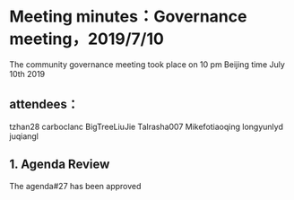 # Meeting minutes：Governance meeting，2019/7/10
The community governance meeting took place on 10 pm Beijing time July 10th 2019

## attendees：
tzhan28 
carboclanc
BigTreeLiuJie
Talrasha007
Mikefotiaoqing
longyunlyd
juqiangl

## 1. Agenda Review
The agenda#27 has been approved
